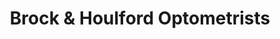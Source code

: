 ---
title: "Brock & Houlford Optometrists"
url: /bristol/brock-und-houlford-optometrists/
shop: Optiker
---